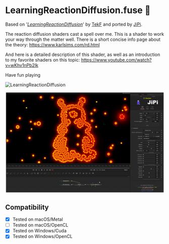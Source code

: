 LearningReactionDiffusion.fuse :space_invader:
===========

Based on '_[LearningReactionDiffusion](https://www.shadertoy.com/view/WlSGzy)_' by [TekF](https://www.shadertoy.com/user/TekF) and ported by [JiPi](../../Site/Profiles/JiPi.md).

The reaction diffusion shaders cast a spell over me. This is a shader to work your way through the matter well. There is a short concise info page about the theory:
https://www.karlsims.com/rd.html

And here is a detailed description of this shader, as well as an introduction to my favorite shaders on this topic:
https://www.youtube.com/watch?v=wKhv1nPb2lk


Have fun playing

![LearningReactionDiffusion](https://user-images.githubusercontent.com/78935215/126063449-f4ef9253-d228-4448-99cf-2c89cc3d6c87.gif)




[![LearningReactionDiffusion](LearningReactionDiffusion.png)](LearningReactionDiffusion.fuse)



## Compatibility
- [x] Tested on macOS/Metal
- [ ] Tested on macOS/OpenCL
- [x] Tested on Windows/Cuda
- [x] Tested on Windows/OpenCL
